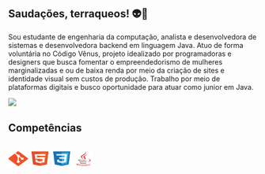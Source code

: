 ## Saudações, terraqueos! 👽🖖

Sou estudante de engenharia da computação, analista e desenvolvedora de sistemas e desenvolvedora backend em linguagem Java. Atuo de forma voluntária no Código Vênus, projeto idealizado por programadoras e designers que busca fomentar o empreendedorismo de mulheres marginalizadas e ou de baixa renda por meio da criação de sites e identidade visual sem custos de produção. Trabalho por meio de plataformas digitais e busco oportunidade para atuar como junior em Java.

<div> 
  <a href = "mailto:hellomichelecodes@gmail.com"><img src="https://img.shields.io/badge/-Gmail-%23333?style=for-the-badge&logo=gmail&logoColor=white" target="_blank"></a>
</div>

## Competências

<div style="display: inline_block"><br>
  <img align="center" alt="Rafa-GIT" height="30" width="40" src="https://raw.githubusercontent.com/devicons/devicon/master/icons/git/git-plain.svg">
  <img align="center" alt="Rafa-HTML" height="30" width="40" src="https://raw.githubusercontent.com/devicons/devicon/master/icons/html5/html5-original.svg">
  <img align="center" alt="Rafa-CSS" height="30" width="40" src="https://raw.githubusercontent.com/devicons/devicon/master/icons/css3/css3-original.svg">
 <img align="center" alt="Rafa-Java" height="30" width="40" src="https://raw.githubusercontent.com/devicons/devicon/master/icons/java/java-plain.svg">
</div>
